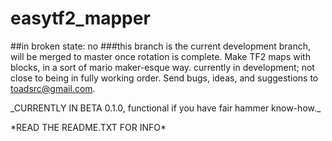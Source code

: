 # easytf2_mapper
##in broken state: no
###this branch is the current development branch, will be merged to master once rotation is complete.
Make TF2 maps with blocks, in a sort of mario maker-esque way. currently in development; not close to being in fully working order. Send bugs, ideas, and suggestions to toadsrc@gmail.com.
<p>
_CURRENTLY IN BETA 0.1.0, functional if you have fair hammer know-how._
<p>
*READ THE README.TXT FOR INFO*
